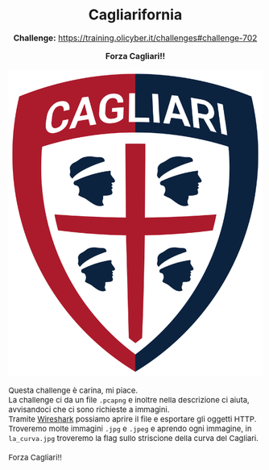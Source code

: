 <h1 style="text-align: center;">Cagliarifornia</h1>

<p style="text-align: center; font-size: 16px;">
  <strong>Challenge:</strong> <a href="https://training.olicyber.it/challenges#challenge-702">https://training.olicyber.it/challenges#challenge-702</a>
</p>

<p style="text-align: center; font-size: 16px;">
  <strong>Forza Cagliari!!</strong></a>
</p>

<img src="Fotochallenge/Cagliari.png" alt="Stemma">


<p style="font-size: 15px;">
  Questa challenge è carina, mi piace.<br>
  La challenge ci da un file <code>.pcapng</code> e inoltre nella descrizione ci aiuta, avvisandoci che ci sono richieste a immagini.<br>
  Tramite <a href="https://www.wireshark.org/download.html">Wireshark</a> possiamo aprire il file e esportare gli oggetti HTTP.<br>
  Troveremo molte immagini <code>.jpg</code> e <code>.jpeg</code> e aprendo ogni immagine, in <code>la_curva.jpg</code> troveremo la flag sullo striscione della curva del Cagliari.<br><br> Forza Cagliari!!
</p>



